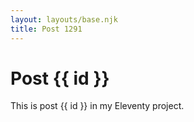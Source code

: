 ```yaml
---
layout: layouts/base.njk
title: Post 1291
---
```


# Post {{ id }}

This is post {{ id }} in my Eleventy project.
